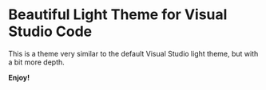 # Beautiful Light Theme for Visual Studio Code   
This is a theme very similar to the default Visual Studio light theme, but with a bit more depth.

**Enjoy!**
